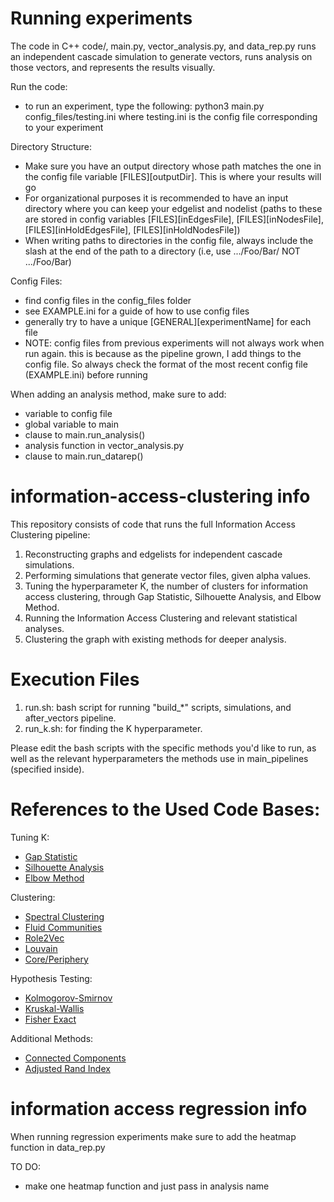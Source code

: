 # Running experiments

The code in C++ code/, main.py, vector_analysis.py, and data_rep.py runs an
  independent cascade simulation to generate vectors, runs analysis on those vectors,
  and represents the results visually.

Run the code:
  - to run an experiment, type the following:
    python3 main.py config_files/testing.ini
    where testing.ini is the config file corresponding to your experiment

Directory Structure:
  - Make sure you have an output directory whose path matches the one in the config
    file variable [FILES][outputDir]. This is where your results will go
  - For organizational purposes it is recommended to have an input directory where
    you can keep your edgelist and nodelist (paths to these are stored in config variables
    [FILES][inEdgesFile], [FILES][inNodesFile], [FILES][inHoldEdgesFile], [FILES][inHoldNodesFile])
  - When writing paths to directories in the config file, always include the slash
    at the end of the path to a directory (i.e, use .../Foo/Bar/ NOT .../Foo/Bar)

Config Files:
  - find config files in the config_files folder
  - see EXAMPLE.ini for a guide of how to use config files
  - generally try to have a unique [GENERAL][experimentName] for each file
  - NOTE: config files from previous experiments will not always work when run again.
    this is because as the pipeline grown, I add things to the config file. So always
    check the format of the most recent config file (EXAMPLE.ini) before running

When adding an analysis method, make sure to add:
  - variable to config file
  - global variable to main
  - clause to main.run_analysis()
  - analysis function in vector_analysis.py
  - clause to main.run_datarep()

# information-access-clustering info

This repository consists of code that runs the full Information Access Clustering pipeline:

1. Reconstructing graphs and edgelists for independent cascade simulations.
2. Performing simulations that generate vector files, given alpha values.
3. Tuning the hyperparameter K, the number of clusters for information access clustering, through Gap Statistic, Silhouette Analysis, and Elbow Method.
4. Running the Information Access Clustering and relevant statistical analyses.
5. Clustering the graph with existing methods for deeper analysis.

# Execution Files
1. run.sh: bash script for running "build_*" scripts, simulations, and after_vectors pipeline.
2. run_k.sh: for finding the K hyperparameter.

Please edit the bash scripts with the specific methods you'd like to run, as well as the relevant hyperparameters
the methods use in main_pipelines (specified inside).

# References to the Used Code Bases:

Tuning K:

- [Gap Statistic](https://anaconda.org/milesgranger/gap-statistic/notebook)
- [Silhouette Analysis](https://scikit-learn.org/stable/auto_examples/cluster/plot_kmeans_silhouette_analysis.html)
- [Elbow Method](https://towardsdatascience.com/k-means-clustering-with-scikit-learn-6b47a369a83c)

Clustering:

- [Spectral Clustering](https://scikit-learn.org/stable/modules/generated/sklearn.cluster.SpectralClustering.html)
- [Fluid Communities](https://networkx.org/documentation/stable/reference/algorithms/generated/networkx.algorithms.community.asyn_fluid.asyn_fluidc.html#networkx.algorithms.community.asyn_fluid.asyn_fluidc)
- [Role2Vec](https://github.com/benedekrozemberczki/karateclub)
- [Louvain](https://github.com/taynaud/python-louvain)
- [Core/Periphery](https://github.com/skojaku/core-periphery-detection/blob/7d924402caa935e0c2e66fca40457d81afa618a5/cpnet/Rombach.py)

Hypothesis Testing:

- [Kolmogorov-Smirnov](https://docs.scipy.org/doc/scipy/reference/generated/scipy.stats.ks_2samp.html)
- [Kruskal-Wallis](https://docs.scipy.org/doc/scipy/reference/generated/scipy.stats.kruskal.html)
- [Fisher Exact](https://docs.scipy.org/doc/scipy/reference/generated/scipy.stats.fisher_exact.html)

Additional Methods:

- [Connected Components](https://networkx.org/documentation/stable/reference/algorithms/component.html)
- [Adjusted Rand Index](https://scikit-learn.org/stable/modules/generated/sklearn.metrics.adjusted_rand_score.html)


# information access regression info
When running regression experiments make sure to add the heatmap function in data_rep.py

TO DO:
  - make one heatmap function and just pass in analysis name

